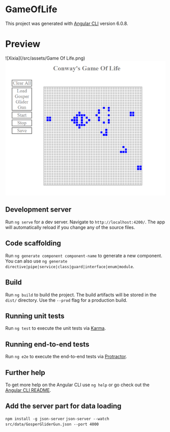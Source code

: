 # GameOfLife

This project was generated with [Angular CLI](https://github.com/angular/angular-cli) version 6.0.8.

Preview
=======
![Xixia](/src/assets/Game Of Life.png)
![alt text](https://github.com/gheorghina/GameOfLife/blob/master/src/assets/Game%20Of%20Life.PNG)

## Development server

Run `ng serve` for a dev server. Navigate to `http://localhost:4200/`. The app will automatically reload if you change any of the source files.

## Code scaffolding

Run `ng generate component component-name` to generate a new component. You can also use `ng generate directive|pipe|service|class|guard|interface|enum|module`.

## Build

Run `ng build` to build the project. The build artifacts will be stored in the `dist/` directory. Use the `--prod` flag for a production build.

## Running unit tests

Run `ng test` to execute the unit tests via [Karma](https://karma-runner.github.io).

## Running end-to-end tests

Run `ng e2e` to execute the end-to-end tests via [Protractor](http://www.protractortest.org/).

## Further help

To get more help on the Angular CLI use `ng help` or go check out the [Angular CLI README](https://github.com/angular/angular-cli/blob/master/README.md).

## Add the server part for data loading

`npm install -g json-server`
`json-server --watch src/data/GosperGliderGun.json --port 4000`
